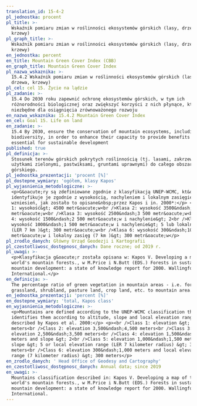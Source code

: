 ```yaml
---
translation_id: 15-4-2
pl_jednostka: procent
pl_title: >-
  Wskaźnik pomiaru zmian w roślinności ekosystemów górskich (lasy, drzewa,
  krzewy)
pl_graph_title: >-
  Wskaźnik pomiaru zmian w roślinności ekosystemów górskich (lasy, drzewa,
  krzewy)
en_jednostka: percent
en_title: Mountain Green Cover Index (CBB)
en_graph_title: Mountain Green Cover Index
pl_nazwa_wskaznika: >-
  15.4.2 Wskaźnik pomiaru zmian w roślinności ekosystemów górskich (lasy,
  drzewa, krzewy)
pl_cel: cel 15. Życie na lądzie
pl_zadanie: >-
  15.4 Do 2030 roku zapewnić ochronę ekosystemów górskich, w tym ich
  różnorodności biologicznej oraz zwiększyć korzyści z nich płynące, które są
  niezbędne dla osiągnięcia zrównoważonego rozwoju
en_nazwa_wskaznika: 15.4.2 Mountain Green Cover Index
en_cel: Goal 15. Life on land
en_zadanie: >-
  15.4 By 2030, ensure the conservation of mountain ecosystems, including their
  biodiversity, in order to enhance their capacity to provide benefits that are
  essential for sustainable development
published: true
pl_definicja: >-
  Stosunek terenów górskich pokrytych roślinnością (tj. lasami, zakrzewieniami,
  użytkami zielonymi, pastwiksami, gruntami uprawnymi) do całego obszaru
  górskiego.
pl_jednostka_prezentacji: 'procent [%]'
pl_dostepne_wymiary: 'ogółem, klasy Kapos'
pl_wyjasnienia_metodologiczne: >-
  <p>G&oacute;ry są zdefiniowane zgodnie z klasyfikacją UNEP-WCMC, kt&oacute;ra
  identyfikuje je zgodnie z wysokością, nachyleniem i lokalnym zasięgiem
  wzniesień, jak zostało to opisane&nbsp;przez Kapos i in. 2000*:</p> <p>Klasa
  1: wysokość&gt; 4500 metr&oacute;w<br />Klasa 2: wysokość 3500&ndash;4500
  metr&oacute;w<br />Klasa 3: wysokość 2500&ndash;3 500 metr&oacute;w<br />Klasa
  4: wysokość 1500&ndash;2 500 metr&oacute;w i nachylenie&gt; 2<br />Klasa 5:
  wysokość 1000&ndash;1 500 metr&oacute;w i nachylenie&gt; 5 lub lokalny zasięg
  (LER 7 km )&gt; 300 metr&oacute;w<br />Klasa 6: wysokość 300&ndash;1000
  metr&oacute;w i lokalny zasięg (7 km )&gt; 300 metr&oacute;w</p>
pl_zrodlo_danych: Główny Urząd Geodezji i Kartografii
pl_czestotliwosc_dostępnosc_danych: Dane roczne; od 2019 r.
pl_uwagi: >-
  <p>Klasyfikacja g&oacute;r została opisana w: Kapos V. Developing a map of the
  world's mountain forests., w M.Price i N.Butt (EDS.) Forests in sustainable
  mountain development: a state of knowledge report for 2000. Wallingford: CAB
  International.</p>
en_definicja: >-
  The percentage ratio of green vegetation in mountain areas - i.e. forest,
  grassland, shrubland, pasture land, crop land, etc. to mountain area.
en_jednostka_prezentacji: 'percent [%]'
en_dostepne_wymiary: 'total, Kapos class'
en_wyjasnienia_metodologiczne: >-
  <p>Mountains are defined according to the UNEP-WCMC classification that
  identifies them according to altitude, slope and local elevation range as
  described by Kapos et al. 2000:</p> <p><br />Class 1: elevation &gt; 4,500
  meters<br />Class 2: elevation 3,500&ndash;4,500 meters<br />Class 3:
  elevation 2,500&ndash;3,500 meters<br />Class 4: elevation 1,500&ndash;2,500
  meters and slope &gt; 2<br />Class 5: elevation 1,000&ndash;1,500 meters and
  slope &gt; 5 or local elevation range (LER 7 kilometer radius) &gt; 300
  meters<br />Class 6: elevation 300&ndash;1,000 meters and local elevation
  range (7 kilometer radius) &gt; 300 meters</p>
en_zrodlo_danych: ' Head Office of Geodesy and Cartography'
en_czestotliwosc_dostępnosc_danych: Annual data; since 2019
en_uwagi: >-
  Mountains classification described in: Kapos V. Developing a map of the
  world's mountain forests., w M.Price i N.Butt (EDS.) Forests in sustainable
  mountain development: a state of knowledge report for 2000. Wallingford: CAB
  International.
---
```

